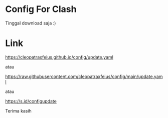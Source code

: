 # Config For Clash

Tinggal download saja :)

# Link

https://cleopatraxfeius.github.io/config/update.yaml

atau

https://raw.githubusercontent.com/cleopatraxfeius/config/main/update.yaml

atau

https://s.id/configupdate

Terima kasih
